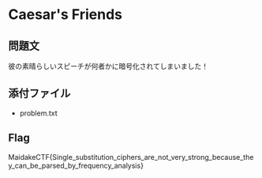 # Caesar's Friends

## 問題文
彼の素晴らしいスピーチが何者かに暗号化されてしまいました！

## 添付ファイル
- problem.txt

## Flag
MaidakeCTF{Single_substitution_ciphers_are_not_very_strong_because_they_can_be_parsed_by_frequency_analysis}
